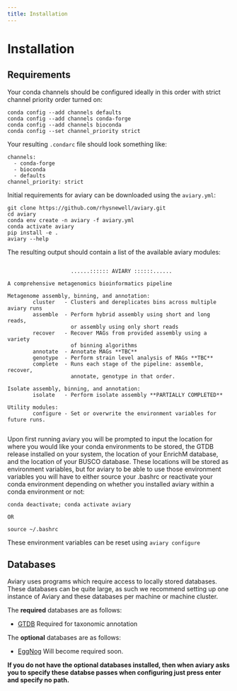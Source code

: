 ```yaml
---
title: Installation
---
```


Installation
========

## Requirements

Your conda channels should be configured ideally in this order with strict channel priority order
turned on:
```
conda config --add channels defaults
conda config --add channels conda-forge
conda config --add channels bioconda
conda config --set channel_priority strict
```

Your resulting `.condarc` file should look something like:
```
channels:
  - conda-forge
  - bioconda
  - defaults
channel_priority: strict
```

Initial requirements for aviary can be downloaded using the `aviary.yml`:

```
git clone https://github.com/rhysnewell/aviary.git
cd aviary
conda env create -n aviary -f aviary.yml
conda activate aviary
pip install -e .
aviary --help
```

The resulting output should contain a list of the available aviary modules:
```

                    ......:::::: AVIARY ::::::......

A comprehensive metagenomics bioinformatics pipeline

Metagenome assembly, binning, and annotation:
        cluster   - Clusters and dereplicates bins across multiple aviary runs
        assemble  - Perform hybrid assembly using short and long reads,
                    or assembly using only short reads
        recover   - Recover MAGs from provided assembly using a variety
                    of binning algorithms
        annotate  - Annotate MAGs **TBC**
        genotype  - Perform strain level analysis of MAGs **TBC**
        complete  - Runs each stage of the pipeline: assemble, recover,
                    annotate, genotype in that order.

Isolate assembly, binning, and annotation:
        isolate   - Perform isolate assembly **PARTIALLY COMPLETED**

Utility modules:
        configure - Set or overwrite the environment variables for future runs.


```

Upon first running aviary you will be prompted to input the location for where you would like
your conda environments to be stored, the GTDB release installed on your system, the location of your
EnrichM database, and the location of your BUSCO database. These locations will be stored as environment
variables, but for aviary to be able to use those environment variables you will have to either source your .bashrc
or reactivate your conda environment depending on whether you installed aviary within a conda environment or not:

```
conda deactivate; conda activate aviary

OR

source ~/.bashrc
```

These environment variables can be reset using `aviary configure`

## Databases

Aviary uses programs which require access to locally stored databases. These databases can be quite large, as such we recommend setting up one instance of Aviary and these databases per machine or machine cluster.

The **required** databases are as follows:
* [GTDB](https://gtdb.ecogenomic.org/downloads) Required for taxonomic annotation

The **optional** databases are as follows:
* [EggNog](https://github.com/eggnogdb/eggnog-mapper/wiki/eggNOG-mapper-v2.1.5-to-v2.1.7#setup) Will become required soon.

**If you do not have the optional databases installed, then when aviary asks you to specify these databse passes when configuring just press enter and specify no path.**
